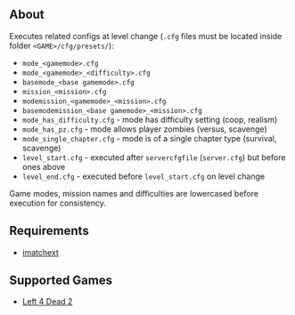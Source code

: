 About
------
Executes related configs at level change (`.cfg` files must be located inside folder `<GAME>/cfg/presets/`):

- `mode_<gamemode>.cfg`
- `mode_<gamemode>_<difficulty>.cfg`
- `basemode_<base gamemode>.cfg`
- `mission_<mission>.cfg`
- `modemission_<gamemode>_<mission>.cfg`
- `basemodemission_<base gamemode>_<mission>.cfg`
- `mode_has_difficulty.cfg` - mode has difficulty setting (coop, realism)
- `mode_has_pz.cfg` - mode allows player zombies (versus, scavenge)
- `mode_single_chapter.cfg` - mode is of a single chapter type (survival, scavenge)
- `level_start.cfg` - executed after `servercfgfile` (`server.cfg`) but before ones above
- `level_end.cfg` - executed before `level_start.cfg` on level change

Game modes, mission names and difficulties are lowercased before execution for consistency.

Requirements
------
- [imatchext](https://github.com/shqke/imatchext)

Supported Games
------
- [Left 4 Dead 2](https://store.steampowered.com/app/550/Left_4_Dead_2/)
